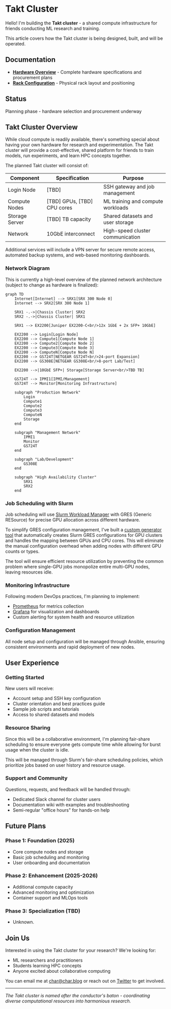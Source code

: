 # Takt Cluster

Hello! I'm building the **Takt cluster** - a shared compute infrastructure for friends conducting ML research and training.

This article covers how the Takt cluster is being designed, built, and will be operated.

## Documentation

- **[Hardware Overview](hardware/README.md)** - Complete hardware specifications and procurement plans
- **[Rack Configuration](hardware/rack/README.md)** - Physical rack layout and positioning

## Status

Planning phase - hardware selection and procurement underway

## Takt Cluster Overview

While cloud compute is readily available, there's something special about having your own hardware for research and experimentation. The Takt cluster will provide a cost-effective, shared platform for friends to train models, run experiments, and learn HPC concepts together.

The planned Takt cluster will consist of:

| Component | Specification | Purpose |
|-----------|---------------|---------|
| Login Node | [TBD] | SSH gateway and job management |
| Compute Nodes | [TBD] GPUs, [TBD] CPU cores | ML training and compute workloads |
| Storage Server | [TBD] TB capacity | Shared datasets and user storage |
| Network | 10GbE interconnect | High-speed cluster communication |

Additional services will include a VPN server for secure remote access, automated backup systems, and web-based monitoring dashboards.

### Network Diagram

This is currently a high-level overview of the planned network architecture (subject to change as hardware is finalized):

```mermaid
graph TD
    Internet[Internet] --> SRX1[SRX 300 Node 0]
    Internet --> SRX2[SRX 300 Node 1]
    
    SRX1 -.->|Chassis Cluster| SRX2
    SRX2 -.->|Chassis Cluster| SRX1
    
    SRX1 --> EX2200[Juniper EX2200-C<br/>12x 1GbE + 2x SFP+ 10GbE]
    
    EX2200 --> Login[Login Node]
    EX2200 --> Compute1[Compute Node 1]
    EX2200 --> Compute2[Compute Node 2]
    EX2200 --> Compute3[Compute Node 3]
    EX2200 --> ComputeN[Compute Node N]
    EX2200 --> GS724T[NETGEAR GS724T<br/>24-port Expansion]
    EX2200 --> GS308E[NETGEAR GS308E<br/>8-port Lab/Test]
    
    EX2200 -->|10GbE SFP+| Storage[Storage Server<br/>TBD TB]
    
    GS724T --> IPMI1[IPMI/Management]
    GS724T --> Monitor[Monitoring Infrastructure]
    
    subgraph "Production Network"
        Login
        Compute1
        Compute2
        Compute3
        ComputeN
        Storage
    end
    
    subgraph "Management Network"
        IPMI1
        Monitor
        GS724T
    end
    
    subgraph "Lab/Development"
        GS308E
    end
    
    subgraph "High Availability Cluster"
        SRX1
        SRX2
    end
```

### Job Scheduling with Slurm

Job scheduling will use [Slurm Workload Manager](https://slurm.schedmd.com/documentation.html) with GRES (Generic RESource) for precise GPU allocation across different hardware.

To simplify GRES configuration management, I've built a [custom generator tool](https://github.com/name/gres-generator) that automatically creates Slurm GRES configurations for GPU clusters and handles the mapping between GPUs and CPU cores. This will eliminate the manual configuration overhead when adding nodes with different GPU counts or types.

The tool will ensure efficient resource utilization by preventing the common problem where single-GPU jobs monopolize entire multi-GPU nodes, leaving resources idle.

### Monitoring Infrastructure

Following modern DevOps practices, I'm planning to implement:

- [Prometheus](https://prometheus.io/) for metrics collection
- [Grafana](https://grafana.com/) for visualization and dashboards
- Custom alerting for system health and resource utilization

### Configuration Management

All node setup and configuration will be managed through Ansible, ensuring consistent environments and rapid deployment of new nodes.

## User Experience

### Getting Started

New users will receive:

- Account setup and SSH key configuration
- Cluster orientation and best practices guide
- Sample job scripts and tutorials
- Access to shared datasets and models

### Resource Sharing

Since this will be a collaborative environment, I'm planning fair-share scheduling to ensure everyone gets compute time while allowing for burst usage when the cluster is idle.

This will be managed through Slurm's fair-share scheduling policies, which prioritize jobs based on user history and resource usage.

### Support and Community

Questions, requests, and feedback will be handled through:

- Dedicated Slack channel for cluster users
- Documentation wiki with examples and troubleshooting
- Semi-regular "office hours" for hands-on help

## Future Plans

### Phase 1: Foundation (2025)

- Core compute nodes and storage
- Basic job scheduling and monitoring
- User onboarding and documentation

### Phase 2: Enhancement (2025-2026)

- Additional compute capacity
- Advanced monitoring and optimization
- Container support and MLOps tools

### Phase 3: Specialization (TBD)

- Unknown.

## Join Us

Interested in using the Takt cluster for your research? We're looking for:

- ML researchers and practitioners
- Students learning HPC concepts
- Anyone excited about collaborative computing

You can email me at [char@char.blog](mailto:char@char.blog) or reach out on [Twitter](https://twitter.com/cunjur) to get involved.

---

*The Takt cluster is named after the conductor's baton - coordinating diverse computational resources into harmonious research.*
